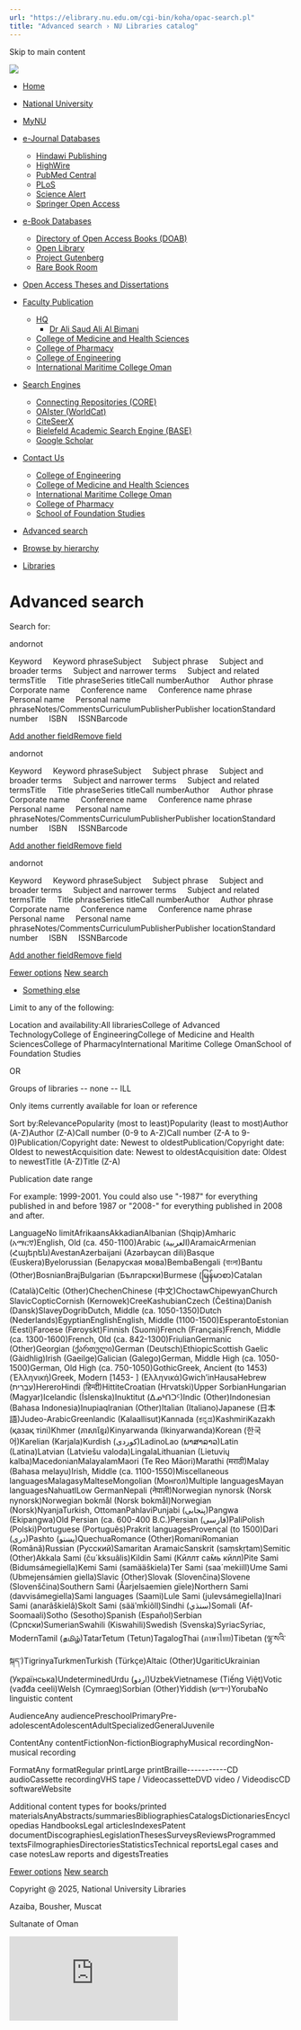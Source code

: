 ```yaml
---
url: "https://elibrary.nu.edu.om/cgi-bin/koha/opac-search.pl"
title: "Advanced search › NU Libraries catalog"
---
```


Skip to main content

![](https://elibrary.nu.edu.om/opac-tmpl/bootstrap/images/BannerNU.png)

- [Home](https://elibrary.nu.edu.om/)
- [National University](https://nu.edu.om/)
- [MyNU](https://portal.nu.edu.om/login.aspx?ReturnUrl=%2fmember%2fdefault.aspx%3f_gl%3d1*6n7l1f*_ga*OTg0MzEwMjU2LjE3MjE3MzgxOTE.*_ga_KWF40KY50Z*MTcyMjE4MzQwMC4xMC4xLjE3MjIxODU1NDEuMC4wLjA.&_gl=1*6n7l1f*_ga*OTg0MzEwMjU2LjE3MjE3MzgxOTE.*_ga_KWF40KY50Z*MTcyMjE4MzQwMC4xMC4xLjE3MjIxODU1NDEuMC4wLjA/)
- [e-Journal Databases](https://elibrary.nu.edu.om/cgi-bin/koha/opac-search.pl#)
  - [Hindawi Publishing](https://www.hindawi.com/journals/)
  - [HighWire](https://portal.highwire.org/lists/browse.dtl/)
  - [PubMed Central](https://www.ncbi.nlm.nih.gov/)
  - [PLoS](https://plos.org/)
  - [Science Alert](https://scialert.net/journals.php/)
  - [Springer Open Access](https://www.springeropen.com/journals/)
- [e-Book Databases](https://elibrary.nu.edu.om/cgi-bin/koha/opac-search.pl#)
  - [Directory of Open Access Books (DOAB)](https://doabooks.org/)
  - [Open Library](https://www.oapen.org/home/)
  - [Project Gutenberg](https://www.gutenberg.org/)
  - [Rare Book Room](http://www.rarebookroom.org/)
- [Open Access Theses and Dissertations](https://oatd.org/)
- [Faculty Publication](https://elibrary.nu.edu.om/cgi-bin/koha/opac-search.pl#)
  - [HQ](https://elibrary.nu.edu.om/cgi-bin/koha/opac-search.pl#)
    - [Dr Ali Saud Ali Al Bimani](https://elibrary.nu.edu.om/cgi-bin/koha/opac-detail.pl?biblionumber=55036/)
  - [College of Medicine and Health Sciences](https://elibrary.nu.edu.om/cgi-bin/koha/opac-search.pl?idx=kw&q=faculty%20publication&sort_by=relevance&count=20&limit=holdingbranch:COMHS/)
  - [College of Pharmacy](https://elibrary.nu.edu.om/cgi-bin/koha/opac-search.pl?idx=kw&q=faculty%20publication&sort_by=relevance&count=20&limit=holdingbranch:COP/)
  - [College of Engineering](https://elibrary.nu.edu.om/cgi-bin/koha/opac-search.pl?idx=kw&q=faculty%20publication&sort_by=relevance&count=20&limit=holdingbranch:COE/)
  - [International Maritime College Oman](https://elibrary.nu.edu.om/cgi-bin/koha/opac-search.pl?idx=kw&q=faculty%20publication&sort_by=relevance&count=20&limit=holdingbranch:IMCO/)
- [Search Engines](https://elibrary.nu.edu.om/cgi-bin/koha/opac-search.pl#)
  - [Connecting Repositories (CORE)](https://core.ac.uk/)
  - [OAIster (WorldCat)](https://oaister.on.worldcat.org/discovery/)
  - [CiteSeerX](https://citeseerx.ist.psu.edu/)
  - [Bielefeld Academic Search Engine (BASE)](https://www.base-search.net/)
  - [Google Scholar](https://scholar.google.co.in/)
- [Contact Us](https://elibrary.nu.edu.om/cgi-bin/koha/opac-search.pl#)
  - [College of Engineering](https://nu.edu.om/engineering/library/about-library/)
  - [College of Medicine and Health Sciences](https://nu.edu.om/medicine/library/)
  - [International Maritime College Oman](https://nu.edu.om/maritime/library/)
  - [College of Pharmacy](https://nu.edu.om/pharmacy/library/)
  - [School of Foundation Studies](https://nu.edu.om/foundation/library/)

- [Advanced search](https://elibrary.nu.edu.om/cgi-bin/koha/opac-search.pl)
- [Browse by hierarchy](https://elibrary.nu.edu.om/cgi-bin/koha/opac-browser.pl)
- [Libraries](https://elibrary.nu.edu.om/cgi-bin/koha/opac-library.pl)

# Advanced search

Search for:

andornot

Keyword     Keyword phraseSubject     Subject phrase     Subject and broader terms     Subject and narrower terms     Subject and related termsTitle     Title phraseSeries titleCall numberAuthor     Author phrase     Corporate name     Conference name     Conference name phrase     Personal name     Personal name phraseNotes/CommentsCurriculumPublisherPublisher locationStandard number     ISBN     ISSNBarcode

[Add another field](https://elibrary.nu.edu.om/cgi-bin/koha/opac-search.pl# "Add another field")[Remove field](https://elibrary.nu.edu.om/cgi-bin/koha/opac-search.pl# "Remove field")

andornot

Keyword     Keyword phraseSubject     Subject phrase     Subject and broader terms     Subject and narrower terms     Subject and related termsTitle     Title phraseSeries titleCall numberAuthor     Author phrase     Corporate name     Conference name     Conference name phrase     Personal name     Personal name phraseNotes/CommentsCurriculumPublisherPublisher locationStandard number     ISBN     ISSNBarcode

[Add another field](https://elibrary.nu.edu.om/cgi-bin/koha/opac-search.pl# "Add another field")[Remove field](https://elibrary.nu.edu.om/cgi-bin/koha/opac-search.pl# "Remove field")

andornot

Keyword     Keyword phraseSubject     Subject phrase     Subject and broader terms     Subject and narrower terms     Subject and related termsTitle     Title phraseSeries titleCall numberAuthor     Author phrase     Corporate name     Conference name     Conference name phrase     Personal name     Personal name phraseNotes/CommentsCurriculumPublisherPublisher locationStandard number     ISBN     ISSNBarcode

[Add another field](https://elibrary.nu.edu.om/cgi-bin/koha/opac-search.pl# "Add another field")[Remove field](https://elibrary.nu.edu.om/cgi-bin/koha/opac-search.pl# "Remove field")

[Fewer options](https://elibrary.nu.edu.om/cgi-bin/koha/opac-search.pl?expanded_options=0) [New search](https://elibrary.nu.edu.om/cgi-bin/koha/opac-search.pl?do=Clear)

- [Something else](https://elibrary.nu.edu.om/cgi-bin/koha/opac-search.pl#advsearch-tab-itemtypes%2Cccode%2Cbarcode_panel)

Limit to any of the following:

Location and availability:All librariesCollege of Advanced TechnologyCollege of EngineeringCollege of Medicine and Health SciencesCollege of PharmacyInternational Maritime College OmanSchool of Foundation Studies

OR

Groups of libraries \-\- none -- ILL

Only items currently available for loan or reference

Sort by:RelevancePopularity (most to least)Popularity (least to most)Author (A-Z)Author (Z-A)Call number (0-9 to A-Z)Call number (Z-A to 9-0)Publication/Copyright date: Newest to oldestPublication/Copyright date: Oldest to newestAcquisition date: Newest to oldestAcquisition date: Oldest to newestTitle (A-Z)Title (Z-A)

Publication date range

For example: 1999-2001. You could also use "-1987" for everything published in and before 1987 or "2008-" for everything published in 2008 and after.

LanguageNo limitAfrikaansAkkadianAlbanian (Shqip)Amharic (አማርኛ)English, Old (ca. 450-1100)Arabic (العربية)AramaicArmenian (Հայերեն)AvestanAzerbaijani (Azərbaycan dili)Basque (Euskera)Byelorussian (Беларуская мова)BembaBengali (বাংলা)Bantu (Other)BosnianBrajBulgarian (Български)Burmese (မြန်မာစာ)Catalan (Català)Celtic (Other)ChechenChinese (中文)ChoctawChipewyanChurch SlavicCopticCornish (Kernowek)CreeKashubianCzech (Čeština)Danish (Dansk)SlaveyDogribDutch, Middle (ca. 1050-1350)Dutch (Nederlands)EgyptianEnglishEnglish, Middle (1100-1500)EsperantoEstonian (Eesti)Faroese (Føroyskt)Finnish (Suomi)French (Français)French, Middle (ca. 1300-1600)French, Old (ca. 842-1300)FriulianGermanic (Other)Georgian (ქართული)German (Deutsch)EthiopicScottish Gaelic (Gàidhlig)Irish (Gaeilge)Galician (Galego)German, Middle High (ca. 1050-1500)German, Old High (ca. 750-1050)GothicGreek, Ancient (to 1453) (Ἑλληνική)Greek, Modern \[1453- \] (Eλληνικά)GwichʼinHausaHebrew (עִבְרִית)HereroHindi (हिन्दी)HittiteCroatian (Hrvatski)Upper SorbianHungarian (Magyar)Icelandic (Íslenska)Inuktitut (ᐃᓄᒃᑎᑐᑦ)Indic (Other)Indonesian (Bahasa Indonesia)InupiaqIranian (Other)Italian (Italiano)Japanese (日本語)Judeo-ArabicGreenlandic (Kalaallisut)Kannada (ಕನ್ನಡ)KashmiriKazakh (қазақ тілі)Khmer (ភាសាខ្មែរ)Kinyarwanda (Ikinyarwanda)Korean (한국어)Karelian (Karjala)Kurdish (کوردی)LadinoLao (ພາສາລາວ)Latin (Latina)Latvian (Latviešu valoda)LingalaLithuanian (Lietuvių kalba)MacedonianMalayalamMaori (Te Reo Māori)Marathi (मराठी)Malay (Bahasa melayu)Irish, Middle (ca. 1100-1550)Miscellaneous languagesMalagasyMalteseMongolian (Mонгол)Multiple languagesMayan languagesNahuatlLow GermanNepali (नेपाली)Norwegian nynorsk (Norsk nynorsk)Norwegian bokmål (Norsk bokmål)Norwegian (Norsk)NyanjaTurkish, OttomanPahlaviPunjabi (پنجابی)Pangwa (Ekipangwa)Old Persian (ca. 600-400 B.C.)Persian (فارسى)PaliPolish (Polski)Portuguese (Português)Prakrit languagesProvençal (to 1500)Dari (درى)Pashto (پښتو)QuechuaRomance (Other)RomaniRomanian (Română)Russian (Русский)Samaritan AramaicSanskrit (saṃskṛtam)Semitic (Other)Akkala Sami (ču´kksuâlis)Kildin Sami (Кӣллт са̄мь кӣлл)Pite Sami (Bidumsámegiella)Kemi Sami (samääškiela)Ter Sami (saa´mekiill)Ume Sami (Ubmejensámien giella)Slavic (Other)Slovak (Slovenčina)Slovene (Slovenščina)Southern Sami (Åarjelsaemien gïele)Northern Sami (davvisámegiella)Sami languages (Saami)Lule Sami (julevsámegiella)Inari Sami (anarâškielâ)Skolt Sami (sääʹmǩiõll)Sindhi (سنڌي)Somali (Af-Soomaali)Sotho (Sesotho)Spanish (Español)Serbian (Cрпски)SumerianSwahili (Kiswahili)Swedish (Svenska)SyriacSyriac, ModernTamil (தமிழ்)TatarTetum (Tetun)TagalogThai (ภาษาไทย)Tibetan (ལྷ་སའི་སྐད་)TigrinyaTurkmenTurkish (Türkçe)Altaic (Other)UgariticUkrainian (Українська)UndeterminedUrdu (اردو)UzbekVietnamese (Tiếng Việt)Votic (vađđa ceeli)Welsh (Cymraeg)Sorbian (Other)Yiddish (יידיש)YorubaNo linguistic content

AudienceAny audiencePreschoolPrimaryPre-adolescentAdolescentAdultSpecializedGeneralJuvenile

ContentAny contentFictionNon-fictionBiographyMusical recordingNon-musical recording

FormatAny formatRegular printLarge printBraille\-\-\---------CD audioCassette recordingVHS tape / VideocassetteDVD video / VideodiscCD softwareWebsite

Additional content types for books/printed materialsAnyAbstracts/summariesBibliographiesCatalogsDictionariesEncyclopedias HandbooksLegal articlesIndexesPatent documentDiscographiesLegislationThesesSurveysReviewsProgrammed textsFilmographiesDirectoriesStatisticsTechnical reportsLegal cases and case notesLaw reports and digestsTreaties

[Fewer options](https://elibrary.nu.edu.om/cgi-bin/koha/opac-search.pl?expanded_options=0) [New search](https://elibrary.nu.edu.om/cgi-bin/koha/opac-search.pl?do=Clear)

Copyright @ 2025, National University Libraries

Azaiba, Bousher, Muscat

Sultanate of Oman

[![web hit counter](https://counter.websiteout.com/compte.php?S=https%3A%2F%2Felibrary.nu.edu.om%2Fcgi-bin%2Fkoha%2Fopac-search.pl&C=7&D=1&N=0&M=0&clt=0&ca=)](https://www.websiteout.net/counter.php)